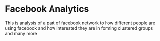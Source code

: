 # Facebook Analytics
 This is analysis of a part of facebook network to how different people are using facebook and how interested they are in forming clustered groups and many more
